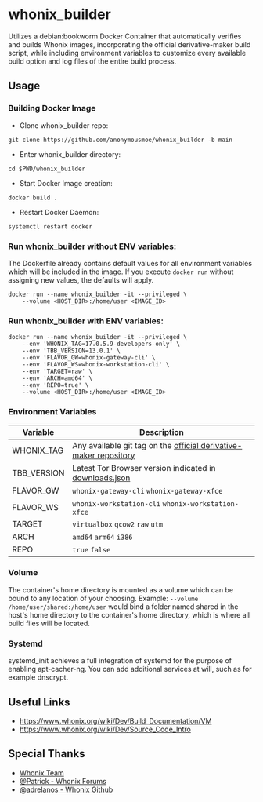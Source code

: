 # whonix_builder
 Utilizes a debian:bookworm Docker Container that automatically verifies and builds Whonix images, incorporating the official derivative-maker build script, while including environment variables to customize every available build option and log files of the entire build process.
 
## Usage

### Building Docker Image
* Clone whonix_builder repo:
```
git clone https://github.com/anonymousmoe/whonix_builder -b main
```
* Enter whonix_builder directory:
```
cd $PWD/whonix_builder
```
* Start Docker Image creation:
```
docker build .
```
* Restart Docker Daemon:
```
systemctl restart docker
```
### Run whonix_builder without ENV variables:
The Dockerfile already contains default values for all environment variables which will be included in the image.
If you execute `docker run` without assigning new values, the defaults will apply.
```
docker run --name whonix_builder -it --privileged \
	--volume <HOST_DIR>:/home/user <IMAGE_ID> 
```
### Run whonix_builder with ENV variables:
```
docker run --name whonix_builder -it --privileged \
	--env 'WHONIX_TAG=17.0.5.9-developers-only' \
	--env 'TBB_VERSION=13.0.1' \
	--env 'FLAVOR_GW=whonix-gateway-cli' \
	--env 'FLAVOR_WS=whonix-workstation-cli' \
	--env 'TARGET=raw' \
	--env 'ARCH=amd64' \
	--env 'REPO=true' \
	--volume <HOST_DIR>:/home/user <IMAGE_ID> 
```
### Environment Variables

|  Variable                                             | Description                                                                                          
| ---------------------------------------------------- | ------------------------------------------------------------------------------------------------|
| WHONIX_TAG        | Any available git tag on the [official derivative-maker repository](https://github.com/Whonix/derivative-maker/tags)  		 |
| TBB_VERSION       | Latest Tor Browser version indicated in [downloads.json]( https://aus1.torproject.org/torbrowser/update_3/release/downloads.json)  |
| FLAVOR_GW         | `whonix-gateway-cli` `whonix-gateway-xfce`                                |
| FLAVOR_WS         | `whonix-workstation-cli` `whonix-workstation-xfce`                   |
| TARGET 	    | `virtualbox` `qcow2` `raw` `utm`                                           			 |
| ARCH              | `amd64` `arm64` `i386`               								 |
| REPO              | `true` `false` 											 |
                                                      

### Volume
The container's home directory is mounted as a volume which can be bound to any location of your choosing.
Example: `--volume /home/user/shared:/home/user` would bind a folder named shared in the host's home directory
to the container's home directory, which is where all build files will be located.

### Systemd
systemd_init achieves a full integration of systemd for the purpose of enabling apt-cacher-ng.
You can add additional services at will, such as for example dnscrypt.  

## Useful Links
* https://www.whonix.org/wiki/Dev/Build_Documentation/VM
* https://www.whonix.org/wiki/Dev/Source_Code_Intro

## Special Thanks
* [Whonix Team](https://www.whonix.org/)
* [@Patrick - Whonix Forums](https://forums.whonix.org/)
* [@adrelanos - Whonix Github](https://github.com/Whonix/derivative-maker)
